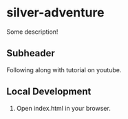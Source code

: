 # silver-adventure

Some description!

## Subheader

Following along with tutorial on youtube.

 ## Local Development

 1. Open index.html in your browser.
 